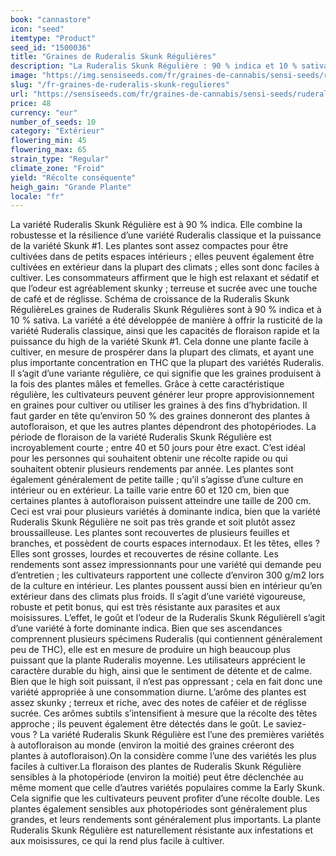 ```yaml
---
book: "cannastore"
icon: "seed"
itemtype: "Product"
seed_id: "1500036"
title: "Graines de Ruderalis Skunk Régulières"
description: "La Ruderalis Skunk Régulière : 90 % indica et 10 % sativa. Plante robuste adaptée aux climats frais. Odeur : terreuse, épicée et sucrée, notes de café."
image: "https://img.sensiseeds.com/fr/graines-de-cannabis/sensi-seeds/ruderalis-skunk-image.png"
slug: "/fr-graines-de-ruderalis-skunk-regulieres"
url: "https://sensiseeds.com/fr/graines-de-cannabis/sensi-seeds/ruderalis-skunk?a_aid=cannastore"
price: 48
currency: "eur"
number_of_seeds: 10
category: "Extérieur"
flowering_min: 45
flowering_max: 65
strain_type: "Regular"
climate_zone: "Froid"
yield: "Récolte conséquente"
heigh_gain: "Grande Plante"
locale: "fr"
---
```

La variété Ruderalis Skunk Régulière est à 90 % indica. Elle combine la robustesse et la résilience d’une variété Ruderalis classique et la puissance de la variété Skunk #1. Les plantes sont assez compactes pour être cultivées dans de petits espaces intérieurs ; elles peuvent également être cultivées en extérieur dans la plupart des climats ; elles sont donc faciles à cultiver. Les consommateurs affirment que le high est relaxant et sédatif et que l’odeur est agréablement skunky ; terreuse et sucrée avec une touche de café et de réglisse. Schéma de croissance de la Ruderalis Skunk RégulièreLes graines de Ruderalis Skunk Régulières sont à 90 % indica et à 10 % sativa. La variété a été développée de manière à offrir la rusticité de la variété Ruderalis classique, ainsi que les capacités de floraison rapide et la puissance du high de la variété Skunk #1. Cela donne une plante facile à cultiver, en mesure de prospérer dans la plupart des climats, et ayant une plus importante concentration en THC que la plupart des variétés Ruderalis. Il s’agit d’une variante régulière, ce qui signifie que les graines produisent à la fois des plantes mâles et femelles. Grâce à cette caractéristique régulière, les cultivateurs peuvent générer leur propre approvisionnement en graines pour cultiver ou utiliser les graines à des fins d’hybridation. Il faut garder en tête qu’environ 50 % des graines donneront des plantes à autofloraison, et que les autres plantes dépendront des photopériodes. La période de floraison de la variété Ruderalis Skunk Régulière est incroyablement courte ; entre 40 et 50 jours pour être exact. C’est idéal pour les personnes qui souhaitent obtenir une récolte rapide ou qui souhaitent obtenir plusieurs rendements par année. Les plantes sont également généralement de petite taille ; qu’il s’agisse d’une culture en intérieur ou en extérieur. La taille varie entre 60 et 120 cm, bien que certaines plantes à autofloraison puissent atteindre une taille de 200 cm. Ceci est vrai pour plusieurs variétés à dominante indica, bien que la variété Ruderalis Skunk Régulière ne soit pas très grande et soit plutôt assez broussailleuse. Les plantes sont recouvertes de plusieurs feuilles et branches, et possèdent de courts espaces internodaux. Et les têtes, elles ? Elles sont grosses, lourdes et recouvertes de résine collante. Les rendements sont assez impressionnants pour une variété qui demande peu d’entretien ; les cultivateurs rapportent une collecte d’environ 300 g/m2 lors de la culture en intérieur. Les plantes poussent aussi bien en intérieur qu’en extérieur dans des climats plus froids. Il s’agit d’une variété vigoureuse, robuste et petit bonus, qui est très résistante aux parasites et aux moisissures. L’effet, le goût et l’odeur de la Ruderalis Skunk RégulièreIl s’agit d’une variété à forte dominante indica. Bien que ses ascendances comprennent plusieurs spécimens Ruderalis (qui contiennent généralement peu de THC), elle est en mesure de produire un high beaucoup plus puissant que la plante Ruderalis moyenne. Les utilisateurs apprécient le caractère durable du high, ainsi que le sentiment de détente et de calme. Bien que le high soit puissant, il n’est pas oppressant ; cela en fait donc une variété appropriée à une consommation diurne. L’arôme des plantes est assez skunky ; terreux et riche, avec des notes de caféier et de réglisse sucrée. Ces arômes subtils s’intensifient à mesure que la récolte des têtes approche ; ils peuvent également être détectés dans le goût. Le saviez-vous ? La variété Ruderalis Skunk Régulière est l’une des premières variétés à autofloraison au monde (environ la moitié des graines créeront des plantes à autofloraison).On la considère comme l’une des variétés les plus faciles à cultiver.La floraison des plantes de Ruderalis Skunk Régulière sensibles à la photopériode (environ la moitié) peut être déclenchée au même moment que celle d’autres variétés populaires comme la Early Skunk. Cela signifie que les cultivateurs peuvent profiter d’une récolte double. Les plantes également sensibles aux photopériodes sont généralement plus grandes, et leurs rendements sont généralement plus importants. La plante Ruderalis Skunk Régulière est naturellement résistante aux infestations et aux moisissures, ce qui la rend plus facile à cultiver.
